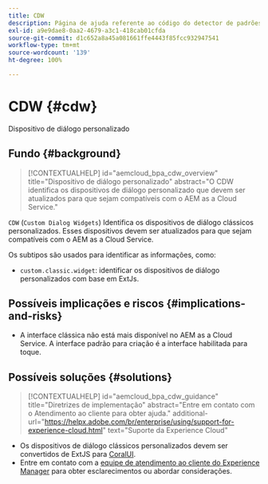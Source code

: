 ```yaml
---
title: CDW
description: Página de ajuda referente ao código do detector de padrões.
exl-id: a9e9dae8-0aa2-4679-a3c1-418cab01cfda
source-git-commit: d1c652a8a45a081661ffe4443f85fcc932947541
workflow-type: tm+mt
source-wordcount: '139'
ht-degree: 100%

---
```


# CDW {#cdw}

Dispositivo de diálogo personalizado

## Fundo {#background}

>[!CONTEXTUALHELP]
>id="aemcloud_bpa_cdw_overview"
>title="Dispositivo de diálogo personalizado"
>abstract="O CDW identifica os dispositivos de diálogo personalizado que devem ser atualizados para que sejam compatíveis com o AEM as a Cloud Service."

`CDW`  (`Custom Dialog Widgets`) Identifica os dispositivos de diálogo clássicos personalizados. Esses dispositivos devem ser atualizados para que sejam compatíveis com o AEM as a Cloud Service.

Os subtipos são usados para identificar as informações, como:

* `custom.classic.widget`: identificar os dispositivos de diálogo personalizados com base em ExtJs.

## Possíveis implicações e riscos {#implications-and-risks}

* A interface clássica não está mais disponível no AEM as a Cloud Service. A interface padrão para criação é a interface habilitada para toque.

## Possíveis soluções {#solutions}

>[!CONTEXTUALHELP]
>id="aemcloud_bpa_cdw_guidance"
>title="Diretrizes de implementação"
>abstract="Entre em contato com o Atendimento ao cliente para obter ajuda."
>additional-url="https://helpx.adobe.com/br/enterprise/using/support-for-experience-cloud.html" text="Suporte da Experience Cloud"

* Os dispositivos de diálogo clássicos personalizados devem ser convertidos de ExtJS para [CoralUI](https://developer.adobe.com/experience-manager/reference-materials/6-5/coral-ui/coralui3/getting-started.html).
* Entre em contato com a [equipe de atendimento ao cliente do Experience Manager](https://helpx.adobe.com/br/enterprise/using/support-for-experience-cloud.html) para obter esclarecimentos ou abordar considerações.
